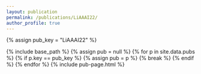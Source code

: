 ```yaml
---
layout: publication
permalink: /publications/LiAAAI22/
author_profile: true
---
```

{% assign pub_key = "LiAAAI22" %}

{% include base_path %}
{% assign pub = null %}
{% for p in site.data.pubs %}
  {% if p.key == pub_key %}
    {% assign pub = p %}
    {% break %}
  {% endif %}
{% endfor %}
{% include pub-page.html %}